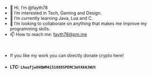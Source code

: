 - 👋 Hi, I’m @fayth78
- 👀 I’m interested in Tech, Gaming and Design.
- 🌱 I’m currently learning Java, Lua and C.
- 💞️ I’m looking to collaborate on anything that makes me improve my programming skills.
- 📫 How to reach me: fayth78@pm.me
<br>


- If you like my work you can directly donate crypto here!
- #### LTC: `LhuufjwXHQWM4i51888SPEMC3mYAkNJWUt`



<!---
fayth78/fayth78 is a ✨ special ✨ repository because its `README.md` (this file) appears on your GitHub profile.
You can click the Preview link to take a look at your changes.
--->
